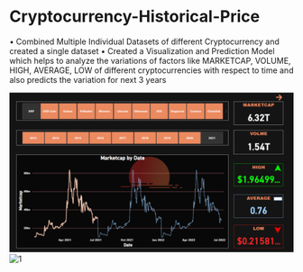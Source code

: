 # Cryptocurrency-Historical-Price
•	Combined Multiple Individual Datasets of different Cryptocurrency and created a single dataset
•	Created a Visualization and Prediction Model which helps to analyze the variations of factors like MARKETCAP, VOLUME, HIGH, AVERAGE, LOW of different cryptocurrencies with respect to time and also predicts the variation for next 3 years 


![1](https://github.com/afkdude/Cryptocurrency-Historical-Price/blob/main/1.png)
![1]([https://github.com/afkdude/Cryptocurrency-Historical-Price/blob/main/1.png](https://github.com/afkdude/Cryptocurrency-Historical-Price/blob/main/2.png))
